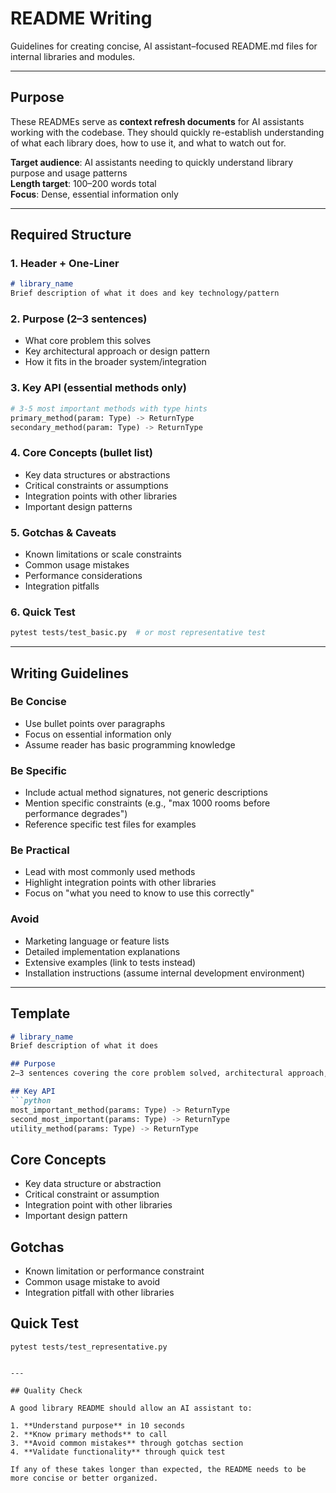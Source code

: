 # README Writing

Guidelines for creating concise, AI assistant–focused README.md files for internal libraries and modules.

---

## Purpose

These READMEs serve as **context refresh documents** for AI assistants working with the codebase. They should quickly re-establish understanding of what each library does, how to use it, and what to watch out for.

**Target audience**: AI assistants needing to quickly understand library purpose and usage patterns  
**Length target**: 100–200 words total  
**Focus**: Dense, essential information only

---

## Required Structure

### **1. Header + One-Liner**
```markdown
# library_name
Brief description of what it does and key technology/pattern
```

### **2. Purpose (2–3 sentences)**

- What core problem this solves
- Key architectural approach or design pattern
- How it fits in the broader system/integration

### **3. Key API (essential methods only)**
```python
# 3-5 most important methods with type hints
primary_method(param: Type) -> ReturnType
secondary_method(param: Type) -> ReturnType
```

### **4. Core Concepts (bullet list)**

- Key data structures or abstractions
- Critical constraints or assumptions  
- Integration points with other libraries
- Important design patterns

### **5. Gotchas & Caveats**

- Known limitations or scale constraints
- Common usage mistakes
- Performance considerations
- Integration pitfalls

### **6. Quick Test**
```bash
pytest tests/test_basic.py  # or most representative test
```

---

## Writing Guidelines

### **Be Concise**

- Use bullet points over paragraphs
- Focus on essential information only
- Assume reader has basic programming knowledge

### **Be Specific**

- Include actual method signatures, not generic descriptions
- Mention specific constraints (e.g., "max 1000 rooms before performance degrades")
- Reference specific test files for examples

### **Be Practical**

- Lead with most commonly used methods
- Highlight integration points with other libraries
- Focus on "what you need to know to use this correctly"

### **Avoid**

- Marketing language or feature lists
- Detailed implementation explanations
- Extensive examples (link to tests instead)
- Installation instructions (assume internal development environment)

---

## Template

```markdown
# library_name
Brief description of what it does

## Purpose
2–3 sentences covering the core problem solved, architectural approach, and role in broader integration.

## Key API
```python
most_important_method(params: Type) -> ReturnType
second_most_important(params: Type) -> ReturnType
utility_method(params: Type) -> ReturnType
```

## Core Concepts

- Key data structure or abstraction
- Critical constraint or assumption
- Integration point with other libraries
- Important design pattern

## Gotchas

- Known limitation or performance constraint
- Common usage mistake to avoid
- Integration pitfall with other libraries

## Quick Test
`pytest tests/test_representative.py`
```

---

## Quality Check

A good library README should allow an AI assistant to:

1. **Understand purpose** in 10 seconds
2. **Know primary methods** to call
3. **Avoid common mistakes** through gotchas section
4. **Validate functionality** through quick test

If any of these takes longer than expected, the README needs to be more concise or better organized.
